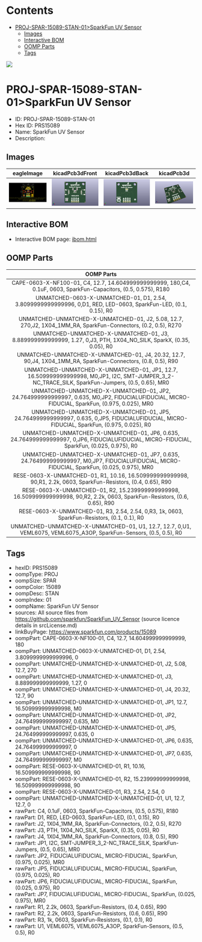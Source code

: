 



Contents
========

* [PROJ-SPAR-15089-STAN-01>SparkFun UV Sensor](#proj-spar-15089-stan-01sparkfun-uv-sensor)
	* [Images](#images)
	* [Interactive BOM](#interactive-bom)
	* [OOMP Parts](#oomp-parts)
	* [Tags](#tags)
  
![][im]
# PROJ-SPAR-15089-STAN-01>SparkFun UV Sensor

- ID: PROJ-SPAR-15089-STAN-01
- Hex ID: PRS15089
- Name: SparkFun UV Sensor
- Description: 

## Images
  
  

|eagleImage|kicadPcb3dFront|kicadPcb3dBack|kicadPcb3d|
| :---: | :---: | :---: | :---: |
|[![eagleImage](eagleImage_140.png)](eagleImage_600.png)|[![kicadPcb3dFront](kicadPcb3dFront_140.png)](kicadPcb3dFront_600.png)|[![kicadPcb3dBack](kicadPcb3dBack_140.png)](kicadPcb3dBack_600.png)|[![kicadPcb3d](kicadPcb3d_140.png)](kicadPcb3d_600.png)|

## Interactive BOM

- Interactive BOM page: [ibom.html](kicad/bom/ibom.html)

## OOMP Parts
  

|OOMP Parts|
| :---: |
|CAPE-0603-X-NF100-01, C4, 12.7, 14.604999999999999, 180,C4, 0.1uF, 0603, SparkFun-Capacitors, (0.5, 0.575), R180|
|UNMATCHED-0603-X-UNMATCHED-01, D1, 2.54, 3.8099999999999996, 0,D1, RED, LED-0603, SparkFun-LED, (0.1, 0.15), R0|
|UNMATCHED-UNMATCHED-X-UNMATCHED-01, J2, 5.08, 12.7, 270,J2, 1X04_1MM_RA, SparkFun-Connectors, (0.2, 0.5), R270|
|UNMATCHED-UNMATCHED-X-UNMATCHED-01, J3, 8.889999999999999, 1.27, 0,J3, PTH, 1X04_NO_SILK, SparkX, (0.35, 0.05), R0|
|UNMATCHED-UNMATCHED-X-UNMATCHED-01, J4, 20.32, 12.7, 90,J4, 1X04_1MM_RA, SparkFun-Connectors, (0.8, 0.5), R90|
|UNMATCHED-UNMATCHED-X-UNMATCHED-01, JP1, 12.7, 16.509999999999998, M0,JP1, I2C, SMT-JUMPER_3_2-NC_TRACE_SILK, SparkFun-Jumpers, (0.5, 0.65), MR0|
|UNMATCHED-UNMATCHED-X-UNMATCHED-01, JP2, 24.764999999999997, 0.635, M0,JP2, FIDUCIALUFIDUCIAL, MICRO-FIDUCIAL, SparkFun, (0.975, 0.025), MR0|
|UNMATCHED-UNMATCHED-X-UNMATCHED-01, JP5, 24.764999999999997, 0.635, 0,JP5, FIDUCIALUFIDUCIAL, MICRO-FIDUCIAL, SparkFun, (0.975, 0.025), R0|
|UNMATCHED-UNMATCHED-X-UNMATCHED-01, JP6, 0.635, 24.764999999999997, 0,JP6, FIDUCIALUFIDUCIAL, MICRO-FIDUCIAL, SparkFun, (0.025, 0.975), R0|
|UNMATCHED-UNMATCHED-X-UNMATCHED-01, JP7, 0.635, 24.764999999999997, M0,JP7, FIDUCIALUFIDUCIAL, MICRO-FIDUCIAL, SparkFun, (0.025, 0.975), MR0|
|RESE-0603-X-UNMATCHED-01, R1, 10.16, 16.509999999999998, 90,R1, 2.2k, 0603, SparkFun-Resistors, (0.4, 0.65), R90|
|RESE-0603-X-UNMATCHED-01, R2, 15.239999999999998, 16.509999999999998, 90,R2, 2.2k, 0603, SparkFun-Resistors, (0.6, 0.65), R90|
|RESE-0603-X-UNMATCHED-01, R3, 2.54, 2.54, 0,R3, 1k, 0603, SparkFun-Resistors, (0.1, 0.1), R0|
|UNMATCHED-UNMATCHED-X-UNMATCHED-01, U1, 12.7, 12.7, 0,U1, VEML6075, VEML6075_A3OP, SparkFun-Sensors, (0.5, 0.5), R0|

## Tags

- hexID: PRS15089
- oompType: PROJ
- oompSize: SPAR
- oompColor: 15089
- oompDesc: STAN
- oompIndex: 01
- oompName: SparkFun UV Sensor
- sources: All source files from https://github.com/sparkfun/SparkFun_UV_Sensor (source licence details in srcLicense.md)
- linkBuyPage: https://www.sparkfun.com/products/15089
- oompPart: CAPE-0603-X-NF100-01, C4, 12.7, 14.604999999999999, 180
- oompPart: UNMATCHED-0603-X-UNMATCHED-01, D1, 2.54, 3.8099999999999996, 0
- oompPart: UNMATCHED-UNMATCHED-X-UNMATCHED-01, J2, 5.08, 12.7, 270
- oompPart: UNMATCHED-UNMATCHED-X-UNMATCHED-01, J3, 8.889999999999999, 1.27, 0
- oompPart: UNMATCHED-UNMATCHED-X-UNMATCHED-01, J4, 20.32, 12.7, 90
- oompPart: UNMATCHED-UNMATCHED-X-UNMATCHED-01, JP1, 12.7, 16.509999999999998, M0
- oompPart: UNMATCHED-UNMATCHED-X-UNMATCHED-01, JP2, 24.764999999999997, 0.635, M0
- oompPart: UNMATCHED-UNMATCHED-X-UNMATCHED-01, JP5, 24.764999999999997, 0.635, 0
- oompPart: UNMATCHED-UNMATCHED-X-UNMATCHED-01, JP6, 0.635, 24.764999999999997, 0
- oompPart: UNMATCHED-UNMATCHED-X-UNMATCHED-01, JP7, 0.635, 24.764999999999997, M0
- oompPart: RESE-0603-X-UNMATCHED-01, R1, 10.16, 16.509999999999998, 90
- oompPart: RESE-0603-X-UNMATCHED-01, R2, 15.239999999999998, 16.509999999999998, 90
- oompPart: RESE-0603-X-UNMATCHED-01, R3, 2.54, 2.54, 0
- oompPart: UNMATCHED-UNMATCHED-X-UNMATCHED-01, U1, 12.7, 12.7, 0
- rawPart: C4, 0.1uF, 0603, SparkFun-Capacitors, (0.5, 0.575), R180
- rawPart: D1, RED, LED-0603, SparkFun-LED, (0.1, 0.15), R0
- rawPart: J2, 1X04_1MM_RA, SparkFun-Connectors, (0.2, 0.5), R270
- rawPart: J3, PTH, 1X04_NO_SILK, SparkX, (0.35, 0.05), R0
- rawPart: J4, 1X04_1MM_RA, SparkFun-Connectors, (0.8, 0.5), R90
- rawPart: JP1, I2C, SMT-JUMPER_3_2-NC_TRACE_SILK, SparkFun-Jumpers, (0.5, 0.65), MR0
- rawPart: JP2, FIDUCIALUFIDUCIAL, MICRO-FIDUCIAL, SparkFun, (0.975, 0.025), MR0
- rawPart: JP5, FIDUCIALUFIDUCIAL, MICRO-FIDUCIAL, SparkFun, (0.975, 0.025), R0
- rawPart: JP6, FIDUCIALUFIDUCIAL, MICRO-FIDUCIAL, SparkFun, (0.025, 0.975), R0
- rawPart: JP7, FIDUCIALUFIDUCIAL, MICRO-FIDUCIAL, SparkFun, (0.025, 0.975), MR0
- rawPart: R1, 2.2k, 0603, SparkFun-Resistors, (0.4, 0.65), R90
- rawPart: R2, 2.2k, 0603, SparkFun-Resistors, (0.6, 0.65), R90
- rawPart: R3, 1k, 0603, SparkFun-Resistors, (0.1, 0.1), R0
- rawPart: U1, VEML6075, VEML6075_A3OP, SparkFun-Sensors, (0.5, 0.5), R0



[im]: kicadPcb3d_450.png
